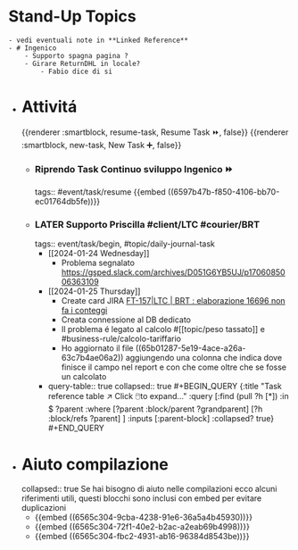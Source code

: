 # Stand-Up Topics
	- vedi eventuali note in **Linked Reference**
	- # Ingenico
		- Supporto spagna pagina ?
		- Girare ReturnDHL in locale?
			- Fabio dice di si
- # Attivitá
  {{renderer :smartblock, resume-task, Resume Task ⏩️, false}} {{renderer :smartblock, new-task, New Task ➕, false}}
	- ### Riprendo Task Continuo sviluppo Ingenico ⏩️
	  tags:: #event/task/resume
	  {{embed ((6597b47b-f850-4106-bb70-ec01764db5fe))}}
	- ### LATER Supporto Priscilla #client/LTC #courier/BRT 
	  tags:: event/task/begin, #topic/daily-journal-task
		- [[2024-01-24 Wednesday]]
			- Problema segnalato  https://gsped.slack.com/archives/D051G6YB5UJ/p1706085006363109
		- [[2024-01-25 Thursday]]
			- Create card JIRA [FT-157|LTC | BRT : elaborazione 16696 non fa i conteggi](https://gsped.atlassian.net/browse/FT-157)
			- Creata connessione al DB dedicato
			- Il problema é legato al calcolo #[[topic/peso tassato]] e #business-rule/calcolo-tariffario
			- Ho aggiornato il file ((65b01287-5e19-4ace-a26a-63c7b4ae06a2)) aggiungendo una colonna che indica dove finisce il campo nel report e con che come oltre che se fosse un calcolato
		- query-table:: true
		  collapsed:: true
		  #+BEGIN_QUERY
		  {:title "Task reference table ↗️ Click 🖱️to expand..." :query [:find (pull ?h [*])
		      :in $ ?parent
		      :where
		      [?parent :block/parent ?grandparent]
		      [?h :block/refs ?parent]
		  ]
		  :inputs [:parent-block]
		  :collapsed? true}
		  #+END_QUERY
- # Aiuto compilazione
  collapsed:: true
  Se hai bisogno di aiuto nelle compilazioni ecco alcuni riferimenti utili, questi blocchi sono inclusi con embed per evitare duplicazioni
	- {{embed ((6565c304-9cba-4238-91e6-36a5a4b45930))}}
	- {{embed ((6565c304-72f1-40e2-b2ac-a2eab69b4998))}}
	- {{embed ((6565c304-fbc2-4931-ab16-96384d8543be))}}